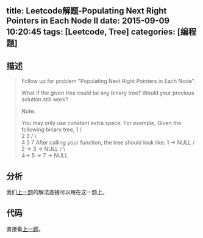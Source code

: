 title: Leetcode解题-Populating Next Right Pointers in Each Node II
date: 2015-09-09 10:20:45
tags: [Leetcode, Tree]
categories: [编程题]
---

## 描述
> Follow up for problem "Populating Next Right Pointers in Each Node".
>
> What if the given tree could be any binary tree? Would your previous solution still work?
>
> Note:
>
> You may only use constant extra space.
> For example,
> Given the following binary tree,
>          1
>        /  \
>       2    3
>      / \    \
>     4   5    7
> After calling your function, the tree should look like:
>          1 -> NULL
>        /  \
>       2 -> 3 -> NULL
>      / \    \
>     4-> 5 -> 7 -> NULL

## 分析
我们[上一题][1]的解法直接可以用在这一题上。

## 代码
直接看[上一题][1]。

[1]: /2015/09/08/populating-next-right-pointers-in-each-node/
